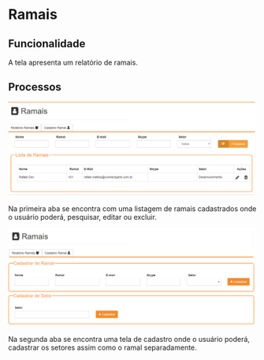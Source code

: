 # Ramais

## Funcionalidade

A tela apresenta um relatório de ramais.

## Processos 

![](.gitbook/assets/image%20%283%29.png)

Na primeira aba se encontra com uma listagem de ramais cadastrados onde o usuário poderá, pesquisar, editar ou excluir.

![](.gitbook/assets/image%20%284%29.png)

Na segunda aba se encontra uma tela de cadastro onde o usuário poderá, cadastrar os setores assim como o ramal separadamente.

